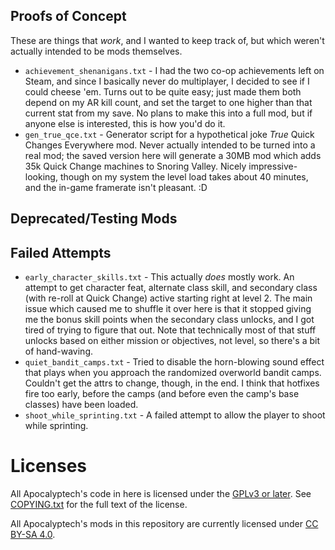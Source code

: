 ## Proofs of Concept

These are things that *work*, and I wanted to keep track of, but which
weren't actually intended to be mods themselves.

- `achievement_shenanigans.txt` - I had the two co-op achievements left on
  Steam, and since I basically never do multiplayer, I decided to see if I could
  cheese 'em.  Turns out to be quite easy; just made them both depend on my
  AR kill count, and set the target to one higher than that current stat from
  my save.  No plans to make this into a full mod, but if anyone else is
  interested, this is how you'd do it.
- `gen_true_qce.txt` - Generator script for a hypothetical joke *True* Quick
  Changes Everywhere mod.  Never actually intended to be turned into a real mod;
  the saved version here will generate a 30MB mod which adds 35k Quick Change
  machines to Snoring Valley.  Nicely impressive-looking, though on my system
  the level load takes about 40 minutes, and the in-game framerate isn't
  pleasant.  :D

## Deprecated/Testing Mods


## Failed Attempts

- `early_character_skills.txt` - This actually *does* mostly work.  An attempt
  to get character feat, alternate class skill, and secondary class (with
  re-roll at Quick Change) active starting right at level 2.  The main issue
  which caused me to shuffle it over here is that it stopped giving me the
  bonus skill points when the secondary class unlocks, and I got tired of
  trying to figure that out.  Note that technically most of that stuff unlocks
  based on either mission or objectives, not level, so there's a bit of
  hand-waving.
- `quiet_bandit_camps.txt` - Tried to disable the horn-blowing sound effect
  that plays when you approach the randomized overworld bandit camps.  Couldn't
  get the attrs to change, though, in the end.  I think that hotfixes fire too
  early, before the camps (and before even the camp's base classes) have been
  loaded.
- `shoot_while_sprinting.txt` - A failed attempt to allow the player to shoot
  while sprinting.

Licenses
========

All Apocalyptech's code in here is licensed under the
[GPLv3 or later](https://www.gnu.org/licenses/quick-guide-gplv3.html).
See [COPYING.txt](../COPYING.txt) for the full text of the license.

All Apocalyptech's mods in this repository are currently licensed under
[CC BY-SA 4.0](https://creativecommons.org/licenses/by-sa/4.0/).

